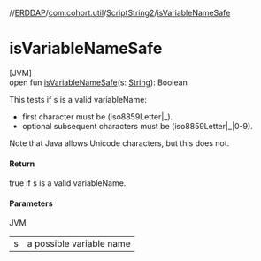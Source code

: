 //[ERDDAP](../../../index.md)/[com.cohort.util](../index.md)/[ScriptString2](index.md)/[isVariableNameSafe](is-variable-name-safe.md)

# isVariableNameSafe

[JVM]\
open fun [isVariableNameSafe](is-variable-name-safe.md)(s: [String](https://docs.oracle.com/en/java/javase/21/docs/api/java.base/java/lang/String.html)): Boolean

This tests if s is a valid variableName: 

- first character must be (iso8859Letter|_).
- optional subsequent characters must be (iso8859Letter|_|0-9).

 Note that Java allows Unicode characters, but this does not.

#### Return

true if s is a valid variableName.

#### Parameters

JVM

| | |
|---|---|
| s | a possible variable name |